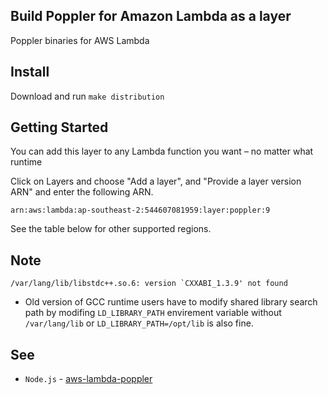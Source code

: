 ## Build Poppler for Amazon Lambda as a layer
Poppler binaries for AWS Lambda

## Install
Download and run `make distribution`

## Getting Started
You can add this layer to any Lambda function you want – no matter what runtime

Click on Layers and choose "Add a layer", and "Provide a layer version ARN" and enter the following ARN.

```
arn:aws:lambda:ap-southeast-2:544607081959:layer:poppler:9
```

See the table below for other supported regions.

## Note

```
/var/lang/lib/libstdc++.so.6: version `CXXABI_1.3.9' not found
```

- Old version of GCC runtime users have to modify shared library search path by modifing `LD_LIBRARY_PATH` envirement variable without `/var/lang/lib` or `LD_LIBRARY_PATH=/opt/lib` is also fine.

## See
- `Node.js` - [aws-lambda-poppler](https://github.com/jeylabs/aws-lambda-poppler)